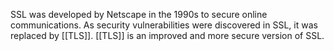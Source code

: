 SSL was developed by Netscape in the 1990s to secure online communications. As security vulnerabilities were discovered in SSL, it was replaced by [[TLS]]. [[TLS]] is an improved and more secure version of SSL.